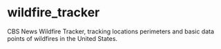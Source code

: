 # wildfire_tracker

CBS News Wildfire Tracker, tracking locations perimeters and basic data points of wildfires in the United States.
